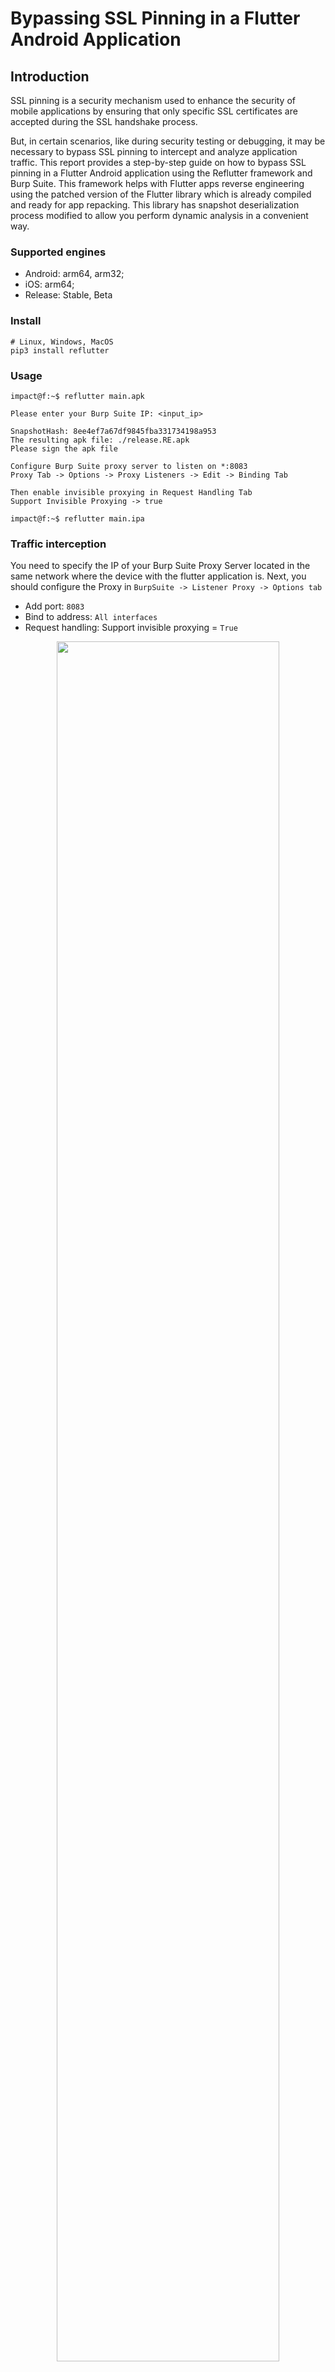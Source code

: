 # Bypassing SSL Pinning in a Flutter Android Application

## Introduction

SSL pinning is a security mechanism used to enhance the security of mobile applications by ensuring that only specific SSL certificates are accepted during the SSL handshake process.

But, in certain scenarios, like during security testing or debugging, it may be necessary to bypass SSL pinning to intercept and analyze application traffic. This report provides a step-by-step guide on how to bypass SSL pinning in a Flutter Android application using the Reflutter framework and Burp Suite. This framework helps with Flutter apps reverse engineering using the patched version of the Flutter library which is already compiled and ready for app repacking. This library has snapshot deserialization process modified to allow you perform dynamic analysis in a convenient way.

### Supported engines

- Android: arm64, arm32;
- iOS: arm64;
- Release: Stable, Beta

### Install

```
# Linux, Windows, MacOS
pip3 install reflutter
```

### Usage

```console
impact@f:~$ reflutter main.apk

Please enter your Burp Suite IP: <input_ip>

SnapshotHash: 8ee4ef7a67df9845fba331734198a953
The resulting apk file: ./release.RE.apk
Please sign the apk file

Configure Burp Suite proxy server to listen on *:8083
Proxy Tab -> Options -> Proxy Listeners -> Edit -> Binding Tab

Then enable invisible proxying in Request Handling Tab
Support Invisible Proxying -> true

impact@f:~$ reflutter main.ipa
```

### Traffic interception

You need to specify the IP of your Burp Suite Proxy Server located in the same network where the device with the flutter application is. Next, you should configure the Proxy in `BurpSuite -> Listener Proxy -> Options tab`

- Add port: `8083`
- Bind to address: `All interfaces`
- Request handling: Support invisible proxying = `True`
<p align="center"><img src="https://user-images.githubusercontent.com/87244850/135753172-20489ef9-0759-432f-b2fa-220607e896b8.png" width="84%"/></p>
